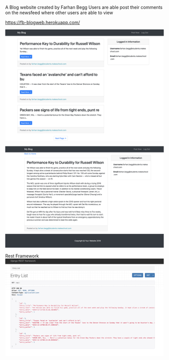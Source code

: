 A Blog website created by Farhan Begg
Users are able post their comments on the newsfeed
where other users are able to view

https://fb-blogweb.herokuapp.com/

![picture](/screenshots/1.png)

![picture](/screenshots/2.png)

Rest Framework
![picture](/screenshots/rest.png)
